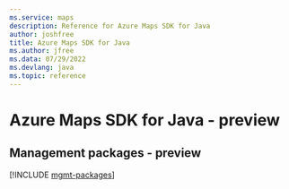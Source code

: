 ```yaml
---
ms.service: maps
description: Reference for Azure Maps SDK for Java
author: joshfree
title: Azure Maps SDK for Java
ms.author: jfree
ms.data: 07/29/2022
ms.devlang: java
ms.topic: reference
---
```

# Azure Maps SDK for Java - preview

## Management packages - preview
[!INCLUDE [mgmt-packages](maps-mgmt-index.md)]